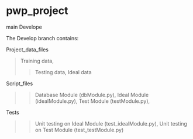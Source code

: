 # pwp_project

main
Develope

The Develop branch contains:

Project_data_files
> Training data,
>> Testing data,
>> Ideal data

Script_files
>> Database Module (dbModule.py),
    Ideal Module (idealModule.py),
    Test Module (testModule.py),

Tests
>> Unit testing on Ideal Module (test_idealModule.py),
 Unit testing on Test Module (test_testModule.py)
